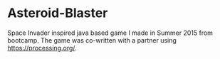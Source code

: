 # Asteroid-Blaster
Space Invader inspired java based game I made in Summer 2015 from bootcamp. The game was co-written with a partner using https://processing.org/.
